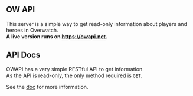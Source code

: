 ## OW API

This server is a simple way to get read-only information about players and heroes in Overwatch.  
**A live version runs on https://owapi.net.**
 
## API Docs

OWAPI has a very simple RESTful API to get information.  
As the API is read-only, the only method required is `GET`.

See the [doc](/api.md) for more information. 
